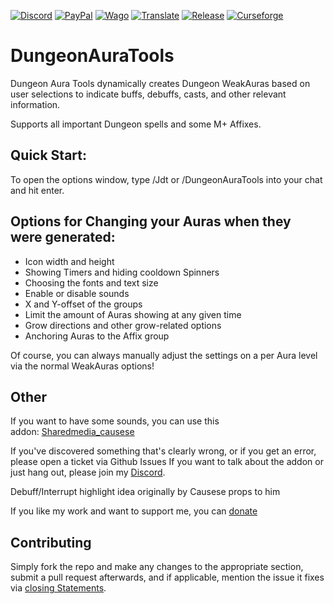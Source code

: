 [![Discord][SVG-Discord]][Discord]
[![PayPal][SVG-PayPal]][PayPal]
[![Wago][SVG-Wago]][Wago]
[![Translate][SVG-Translate]][Translate]
[![Release][SVG-Release]][Release]
[![Curseforge][SVG-Curseforge]][Curseforge]

# DungeonAuraTools
Dungeon Aura Tools dynamically creates Dungeon WeakAuras based on user selections to indicate buffs, debuffs, casts, and other relevant information.

Supports all important Dungeon spells and some M+ Affixes.

## Quick Start:
To open the options window, type /Jdt or /DungeonAuraTools into your chat and hit enter.

## Options for Changing your Auras when they were generated:

* Icon width and height
* Showing Timers and hiding cooldown Spinners
* Choosing the fonts and text size
* Enable or disable sounds
* X and Y-offset of the groups
* Limit the amount of Auras showing at any given time
* Grow directions and other grow-related options
* Anchoring Auras to the Affix group

Of course, you can always manually adjust the settings on a per Aura level via the normal WeakAuras options!

## Other

If you want to have some sounds, you can use this addon: [Sharedmedia_causese](https://www.curseforge.com/wow/addons/sharedmedia_causese) 

If you've discovered something that's clearly wrong, or if you get an error, please open a ticket via Github Issues
If you want to talk about the addon or just hang out, please join my [Discord](https://discord.com/invite/v3gYmYamGJ).

Debuff/Interrupt highlight idea originally by Causese props to him

If you like my work and want to support me, you can [donate](https://www.paypal.com/donate/?hosted_button_id=PSQ4D3HXNZKMG)

## Contributing
Simply fork the repo and make any changes to the appropriate section, submit a pull request afterwards, and if applicable, mention the issue it fixes via [closing Statements](https://docs.github.com/en/issues/tracking-your-work-with-issues/closing-an-issue).


[//]: # (Links)

[Discord]: https://discord.com/invite/v3gYmYamGJ (Join the Discord)
[PayPal]: https://www.paypal.com/donate/?hosted_button_id=PSQ4D3HXNZKMG (Donate via PayPal)
[Wago]: https://wago.io/p/Jodsderechte (Check out my Weakauras)
[Release]: https://github.com/Jodsderechte/DungeonAuraTools/releases/latest (Latest release)
[Translate]: https://legacy.curseforge.com/wow/addons/dungeon-aura-tools/localization (Help Translate)
[Curseforge]: https://legacy.curseforge.com/wow/addons/dungeon-aura-tools

[//]: # (Images)
[SVG-Curseforge]: https://cf.way2muchnoise.eu/short_662863.svg
[SVG-Discord]: https://img.shields.io/badge/Discord-7289da?logo=discord&logoColor=fff&style=flat-square
[SVG-PayPal]: https://custom-icon-badges.demolab.com/badge/-Donate-lightgrey?style=flat-square&logo=paypal&color=007CB1
[SVG-Wago]: https://custom-icon-badges.demolab.com/badge/-WeakAuras-lightgrey?style=flat-square&logo=weakauras&color=22283D
[SVG-Release]: https://badgen.net/github/release/Jodsderechte/DungeonAuraTools?style=flat-square
[SVG-Translate]: https://custom-icon-badges.demolab.com/badge/-Help_Translate-lightgrey?style=flat-square&logo=translate&color=ffbda3

